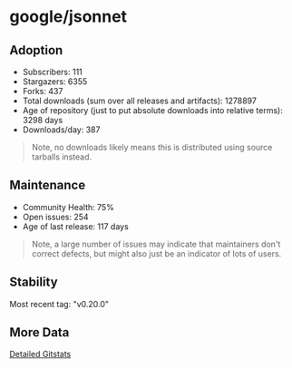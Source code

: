 # google/jsonnet

## Adoption

- Subscribers: 111
- Stargazers: 6355
- Forks: 437
- Total downloads (sum over all releases and artifacts): 1278897
- Age of repository (just to put absolute downloads into relative terms): 3298 days
- Downloads/day: 387

> Note, no downloads likely means this is distributed using source tarballs instead.

## Maintenance

- Community Health: 75%
- Open issues: 254
- Age of last release: 117 days

> Note, a large number of issues may indicate that maintainers don't correct defects, but might also
> just be an indicator of lots of users.

## Stability

Most recent tag: "v0.20.0"

## More Data

[Detailed Gitstats](/bazel-catalog/gitstats/google/jsonnet)

